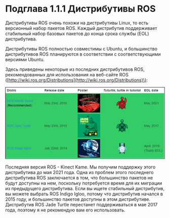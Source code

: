 # Подглава 1.1.1 Дистрибутивы ROS



Дистрибутивы ROS очень похожи на дистрибутивы Linux, то есть версионный набор пакетов ROS. Каждый дистрибутив поддерживает стабильный набор базовых пакетов до конца срока службы \(EOL\) дистрибутива.

Дистрибутивы ROS полностью совместимы с Ubuntu, и большинство дистрибутивов ROS планируются в соответствии с соответствующими версиями Ubuntu.

Здесь приведены некоторые из последних дистрибутивов ROS, рекомендованных для использования на веб-сайте ROS \([http://wiki.ros.org/Distributions](http://wiki.ros.org/Distributions)\):

![&#x420;&#x438;&#x441;&#x443;&#x43D;&#x43E;&#x43A; 2: &#x41F;&#x43E;&#x441;&#x43B;&#x435;&#x434;&#x43D;&#x438;&#x435; &#x434;&#x438;&#x441;&#x442;&#x440;&#x438;&#x431;&#x443;&#x442;&#x438;&#x432;&#x44B; ROS](../../.gitbook/assets/image%20%2844%29.png)

Последняя версия ROS - Kinect Kame. Мы получим поддержку этого дистрибутива до мая 2021 года. Одна из проблем этого последнего дистрибутива ROS заключается в том, что большинство пакетов не будут доступны на нем, поскольку потребуется время для их миграции из предыдущего дистрибутива. Если вы ищете стабильный дистрибутив, вы можете выбрать ROS Indigo Igloo, потому что дистрибутив начался в 2015 году, и большинство пакетов доступны в этом дистрибутиве. Дистрибутив ROS Jade Turtle перестанет поддерживаться в мае 2017 года, поэтому я не рекомендую вам его использовать.

